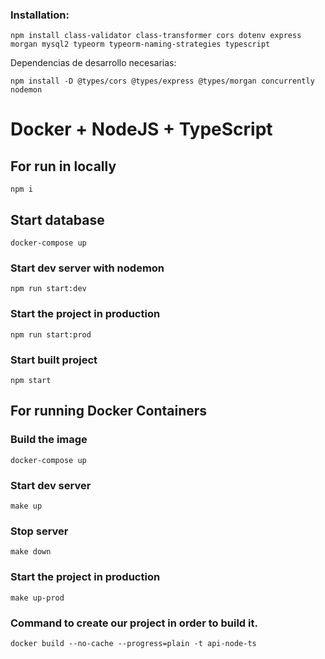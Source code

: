 ### Installation:


```
npm install class-validator class-transformer cors dotenv express morgan mysql2 typeorm typeorm-naming-strategies typescript
```

Dependencias de desarrollo necesarias:

```
npm install -D @types/cors @types/express @types/morgan concurrently nodemon
```

# Docker + NodeJS  + TypeScript

## For run in locally

`npm i`

## Start database

`docker-compose up`

### Start dev server with nodemon

`npm run start:dev`

### Start the project in production

`npm run start:prod`

### Start built project

`npm start`

## For running Docker Containers

### Build the image

`docker-compose up`

### Start dev server

`make up`

### Stop server

`make down`

### Start the project in production

`make up-prod`


### Command to create our project in order to build it.
`docker build --no-cache --progress=plain -t api-node-ts`